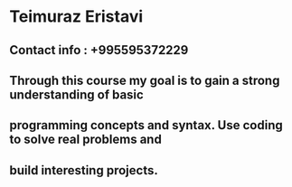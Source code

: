 # Teimuraz Eristavi

## Contact info : +995595372229
## Through this course my goal is to gain a strong understanding of basic
## programming concepts and syntax. Use coding to solve real problems and 
## build interesting projects.

